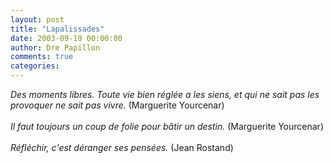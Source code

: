 ```yaml
---
layout: post
title: "Lapalissades"
date: 2003-09-19 00:00:00
author: Dre Papillon
comments: true
categories: 
---
```



*Des moments libres. Toute vie bien réglée a les siens, et qui ne sait pas les provoquer ne sait pas vivre.*  (Marguerite Yourcenar)<BR><BR>*Il faut toujours un coup de folie pour bâtir un destin.*  (Marguerite Yourcenar)<BR><BR>*Réfléchir, c'est déranger ses pensées.*  (Jean Rostand)
